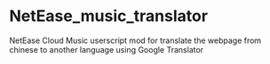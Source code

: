 # NetEase_music_translator
NetEase Cloud Music userscript mod for translate the webpage from chinese to another language using Google Translator
